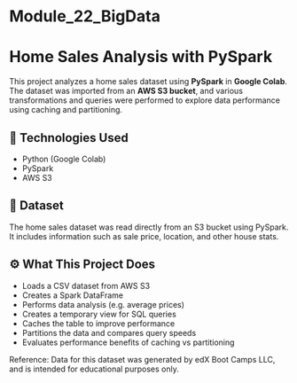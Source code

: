 # Module_22_BigData

# Home Sales Analysis with PySpark

This project analyzes a home sales dataset using **PySpark** in **Google Colab**. The dataset was imported from an **AWS S3 bucket**, and various transformations and queries were performed to explore data performance using caching and partitioning.

## 🔧 Technologies Used

- Python (Google Colab)
- PySpark
- AWS S3

## 📂 Dataset

The home sales dataset was read directly from an S3 bucket using PySpark. 
It includes information such as sale price, location, and other house stats.

## ⚙️ What This Project Does

- Loads a CSV dataset from AWS S3
- Creates a Spark DataFrame
- Performs data analysis (e.g. average prices)
- Creates a temporary view for SQL queries
- Caches the table to improve performance
- Partitions the data and compares query speeds
- Evaluates performance benefits of caching vs partitioning


Reference: 
Data for this dataset was generated by edX Boot Camps LLC, and is intended for educational purposes only.

